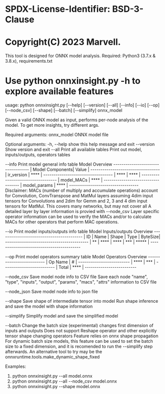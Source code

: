 # SPDX-License-Identifier: BSD-3-Clause
# Copyright(C) 2023 Marvell.

This tool is designed for ONNX model analysis.
Required: Python3 (3.7.x & 3.8.x), requirements.txt

Use python onnxinsight.py -h to explore available features
===========================================================

usage: python onnxinsight.py [--help] [--version] [--all] [--info] [--io] [--op] [--node_csv] [--shape] [--batch] [--simplify] onnx_model

Given a valid ONNX model as input, performs per-node analysis of the model.
To get more insights, try different args.

Required arguments:
  onnx_model   ONNX model file

Optional arguments:
  -h, --help   show this help message and exit
  --version    Show version and exit
  --all        Print all available tables
               Print out model, inputs/outputs, operators tables

  --info       Print model general info table
               Model Overview
               -----------------------------------
               | Model Components| Value |
               -----------------------------------
               | ir_version      | ****  |
               -----------------------------------
               | ****            | ****  |
               -----------------------------------
               | model_MACs      | ****  |
               -----------------------------------
               | model_params    | ****  |
               -----------------------------------
               Disclaimer: MACs (number of multiply and accumulate operations) account for Convolution, ConvTranspose
                   and MatMul layers assuming 4dim input tensors for Convolutions and 2dim for Gemm and 
                   2, 3 and 4 dim input tensors for MatMul. This covers many networks, but may not cover all
                   A detailed layer by layer information is provied with --node_csv
                   Layer specific operator information can be used to verify the MACs and/or to calculate MACs
                   for other operators that perform MAC operations.
           
  --io         Print model inputs/outputs info table
               Model Inputs/outputs Overview
               ------------------------------------------
               | ID | Name | Shape | Type | ByteSize|
               ------------------------------------------
               | ** | **** | ****  | ***  | *****   |
               ------------------------------------------

  --op         Print model operators summary table
               Model Operators Overview
               --------------------------
               | Op Name  |   #   |
               --------------------------
               | ****     |  ***  |
               --------------------------
               | Total    |  **** |
               --------------------------

  --node_csv   Save model node info to CSV file
               Save each node "name", "type", "inputs", "output", "params", "macs", "attrs" information to CSV file

  --node_json  Save model node info to json file

  --shape      Save shape of intermediate tensor into model
               Run shape inference and save the model with shape information

  --simplify   Simplify model and save the simplified model

  --batch      Change the batch size (experimental) changes first dimension of inputs and outputs
               Does not support Reshape operator and other explicitly tensor shape changing operators
               Feature relies on onnx shape propagation
               For dynamic batch size models, this feature can be used to set the batch size to a fixed dimension,
               and it is recomended to run the --simplify step afterwards.
               An alternative tool to try may be the onnxruntime.tools.make_dynamic_shape_fixed

 Examples:
 1. python onnxinsight.py --all model.onnx
 2. python onnxinsight.py --all --node_csv model.onnx
 3. python onnxinsight.py --shape model.onnx
